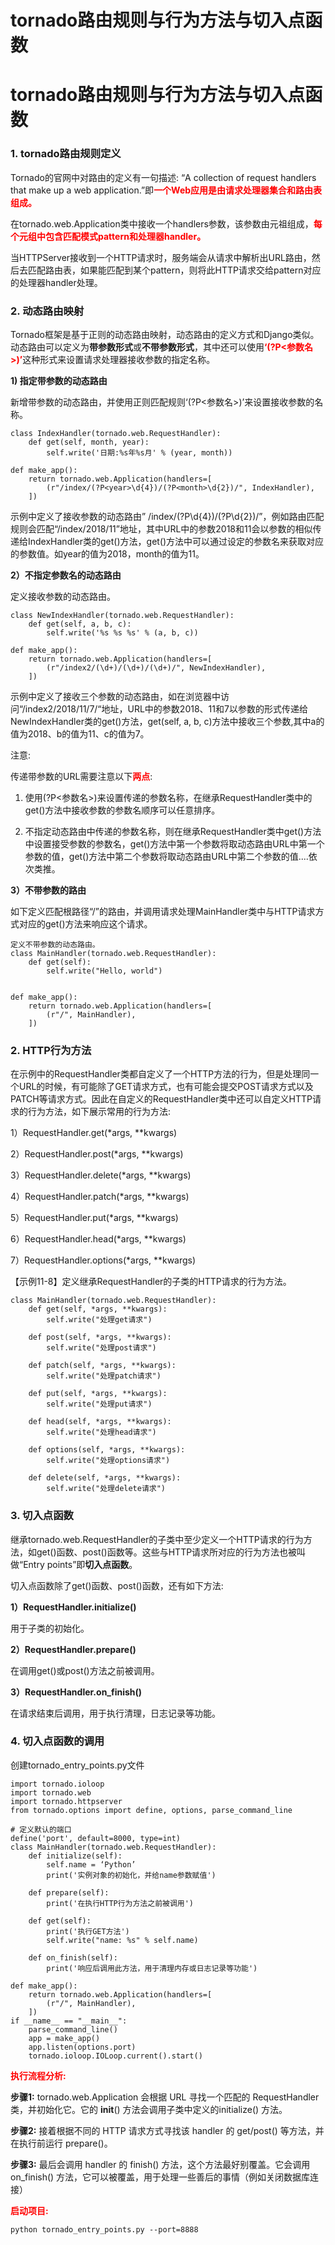 # tornado路由规则与行为方法与切入点函数

# tornado路由规则与行为方法与切入点函数


### 1. tornado路由规则定义

Tornado的官网中对路由的定义有一句描述: “A collection of request handlers that make up a web application.”即<b style="color:red;">一个Web应用是由请求处理器集合和路由表组成。</b>

在tornado.web.Application类中接收一个handlers参数，该参数由元祖组成，<b style="color:red;">每个元组中包含匹配模式pattern和处理器handler。</b>

当HTTPServer接收到一个HTTP请求时，服务端会从请求中解析出URL路由，然后去匹配路由表，如果能匹配到某个pattern，则将此HTTP请求交给pattern对应的处理器handler处理。

### 2. 动态路由映射

Tornado框架是基于正则的动态路由映射，动态路由的定义方式和Django类似。动态路由可以定义为<b>带参数形式</b>或<b>不带参数形式</b>，其中还可以使用<b style="color:red;">‘(?P<参数名>)’</b>这种形式来设置请求处理器接收参数的指定名称。

<b> 1) 指定带参数的动态路由 </b>

新增带参数的动态路由，并使用正则匹配规则‘(?P<参数名>)’来设置接收参数的名称。
```
class IndexHandler(tornado.web.RequestHandler):
	def get(self, month, year):
		self.write('日期:%s年%s月' % (year, month))

def make_app():
	return tornado.web.Application(handlers=[
		(r"/index/(?P<year>\d{4})/(?P<month>\d{2})/", IndexHandler),
	])
```
示例中定义了接收参数的动态路由” /index/(?P<year>\d{4})/(?P<month>\d{2})/”，例如路由匹配规则会匹配“/index/2018/11”地址，其中URL中的参数2018和11会以参数的相似传递给IndexHandler类的get()方法，get()方法中可以通过设定的参数名来获取对应的参数值。如year的值为2018，month的值为11。   

<b> 2）不指定参数名的动态路由 </b>

定义接收参数的动态路由。
```
class NewIndexHandler(tornado.web.RequestHandler):
	def get(self, a, b, c):
		self.write('%s %s %s' % (a, b, c))

def make_app():
	return tornado.web.Application(handlers=[
		(r"/index2/(\d+)/(\d+)/(\d+)/", NewIndexHandler),
	])
```

示例中定义了接收三个参数的动态路由，如在浏览器中访问“/index2/2018/11/7/“地址，URL中的参数2018、11和7以参数的形式传递给NewIndexHandler类的get()方法，get(self, a, b, c)方法中接收三个参数,其中a的值为2018、b的值为11、c的值为7。

注意: 

传递带参数的URL需要注意以下<b style="color:red;">两点</b>:

1. 使用(?P<参数名>)来设置传递的参数名称，在继承RequestHandler类中的get()方法中接收参数的参数名顺序可以任意排序。

2. 不指定动态路由中传递的参数名称，则在继承RequestHandler类中get()方法中设置接受参数的参数名，get()方法中第一个参数将取动态路由URL中第一个参数的值，get()方法中第二个参数将取动态路由URL中第二个参数的值....依次类推。

<b> 3）不带参数的路由  </b>

如下定义匹配根路径“/”的路由，并调用请求处理MainHandler类中与HTTP请求方式对应的get()方法来响应这个请求。
```
定义不带参数的动态路由。
class MainHandler(tornado.web.RequestHandler):
	def get(self):
		self.write("Hello, world")


def make_app():
	return tornado.web.Application(handlers=[
		(r"/", MainHandler),
	])
```
### 2. HTTP行为方法

在示例中的RequestHandler类都自定义了一个HTTP方法的行为，但是处理同一个URL的时候，有可能除了GET请求方式，也有可能会提交POST请求方式以及PATCH等请求方式。因此在自定义的RequestHandler类中还可以自定义HTTP请求的行为方法，如下展示常用的行为方法:

1）RequestHandler.get(*args, **kwargs)

2）RequestHandler.post(*args, **kwargs)

3）RequestHandler.delete(*args, **kwargs)

4）RequestHandler.patch(*args, **kwargs)

5）RequestHandler.put(*args, **kwargs)

6）RequestHandler.head(*args, **kwargs)

7）RequestHandler.options(*args, **kwargs)

【示例11-8】定义继承RequestHandler的子类的HTTP请求的行为方法。
```
class MainHandler(tornado.web.RequestHandler):
    def get(self, *args, **kwargs):
        self.write("处理get请求")

    def post(self, *args, **kwargs):
        self.write("处理post请求")

    def patch(self, *args, **kwargs):
        self.write("处理patch请求")

    def put(self, *args, **kwargs):
        self.write("处理put请求")

    def head(self, *args, **kwargs):
        self.write("处理head请求")

    def options(self, *args, **kwargs):
        self.write("处理options请求")

    def delete(self, *args, **kwargs):
        self.write("处理delete请求")
```
### 3. 切入点函数

继承tornado.web.RequestHandler的子类中至少定义一个HTTP请求的行为方法，如get()函数、post()函数等。这些与HTTP请求所对应的行为方法也被叫做“Entry points”即<b>切入点函数</b>。

切入点函数除了get()函数、post()函数，还有如下方法:

<b> 1）RequestHandler.initialize()</b>

用于子类的初始化。

<b> 2）RequestHandler.prepare()</b>

在调用get()或post()方法之前被调用。

<b> 3）RequestHandler.on_finish()</b>

在请求结束后调用，用于执行清理，日志记录等功能。

### 4. 切入点函数的调用

创建tornado_entry_points.py文件
```
import tornado.ioloop
import tornado.web
import tornado.httpserver
from tornado.options import define, options, parse_command_line

# 定义默认的端口
define('port', default=8000, type=int)
class MainHandler(tornado.web.RequestHandler):
	def initialize(self):
		self.name = ‘Python’
		print('实例对象的初始化，并给name参数赋值')

	def prepare(self):
		print('在执行HTTP行为方法之前被调用')

	def get(self):
		print('执行GET方法')
		self.write("name: %s" % self.name)

	def on_finish(self):
		print('响应后调用此方法，用于清理内存或日志记录等功能')

def make_app():
	return tornado.web.Application(handlers=[
		(r"/", MainHandler),
	])
if __name__ == "__main__":
	parse_command_line()
	app = make_app()
	app.listen(options.port)
	tornado.ioloop.IOLoop.current().start()
```
<b style="color:red;">执行流程分析:</b>

<b>步骤1:</b> tornado.web.Application 会根据 URL 寻找一个匹配的 RequestHandler 类，并初始化它。它的 __init__() 方法会调用子类中定义的initialize() 方法。

<b>步骤2:</b> 接着根据不同的 HTTP 请求方式寻找该 handler 的 get/post() 等方法，并在执行前运行 prepare()。

<b>步骤3:</b> 最后会调用 handler 的 finish() 方法，这个方法最好别覆盖。它会调用 on_finish() 方法，它可以被覆盖，用于处理一些善后的事情（例如关闭数据库连接）

<b style="color:red;">启动项目:</b>

```
python tornado_entry_points.py --port=8888
```
